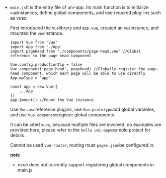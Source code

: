 - `main.js`It is the entry file of uni-app. Its main function is to initialize `vue`instances, define global components, and use required plug-ins such as vuex.

  First introduced the `Vue`library and `App.vue`, created an `vue`instance, and mounted the `vue`instance.

  ```
  import Vue from 'vue'
  import App from './App'
  import pageHead from './components/page-head.vue' //Global reference to the page-head component
  
  Vue.config.productionTip = false
  Vue.component('page-head', pageHead) //Globally register the page-head component, which each page will be able to use directly
  App.mpType = 'app'
  
  const app = new Vue({
      ...App
  })
  app.$mount() //Mount the Vue instance
  ```

  Use `Vue.use`reference plugins, use `Vue.prototype`add global variables, and use `Vue.component`register global components.

  It can be cited `vuex`, because multiple files are involved, no examples are provided here, please refer to the `hello uni-app`example project for details .

  Cannot be used `vue-router`, routing must `pages.json`be configured in. 

  **note**

  - nvue does not currently support registering global components in main.js
